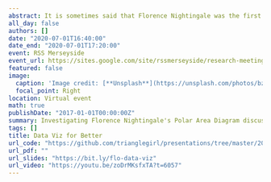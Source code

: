 ```yaml
---
abstract: It is sometimes said that Florence Nightingale was the first person to present data in a visual form. This is not true, however, she may have been the first person to use data visualisation to persuade people of the need for change. In this talk, I will show Florence's original diagrams and discuss how she used them to argue a case for better hospital management. I'll also showcase the Florences of the future, highlighting women who are using data visualisation to bring change in today's world.
all_day: false
authors: []
date: "2020-07-01T16:40:00"
date_end: "2020-07-01T17:20:00"
event: RSS Merseyside
event_url: https://sites.google.com/site/rssmerseyside/research-meetings/florence-nightingale
featured: false
image:
  caption: 'Image credit: [**Unsplash**](https://unsplash.com/photos/bzdhc5b3Bxs)'
  focal_point: Right
location: Virtual event
math: true
publishDate: "2017-01-01T00:00:00Z"
summary: Investigating Florence Nightingale's Polar Area Diagram discussing how she used them to argue a case for better hospital management. 
tags: []
title: Data Viz for Better
url_code: "https://github.com/trianglegirl/presentations/tree/master/2020-07-01-data-viz-for-better"
url_pdf: ""
url_slides: "https://bit.ly/flo-data-viz"
url_video: "https://youtu.be/zoDrMKsfxTA?t=6057"
---
```

